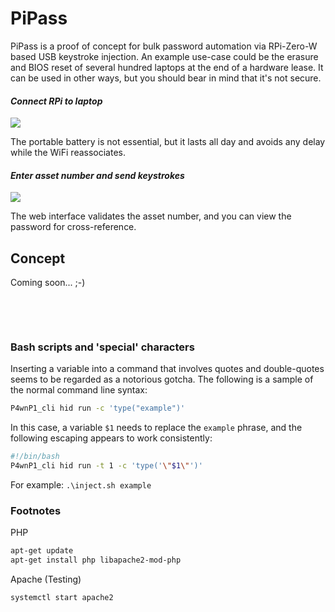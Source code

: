 # PiPass

PiPass is a proof of concept for bulk password automation via RPi-Zero-W based USB keystroke injection. An example use-case could be the erasure and BIOS reset of several hundred laptops at the end of a hardware lease. It can be used in other ways, but you should bear in mind that it's not secure.

#### *Connect RPi to laptop*
![](https://github.com/jonathancraddock/PiPass/blob/main/images/pipass-laptop-1.jpg)

The portable battery is not essential, but it lasts all day and avoids any delay while the WiFi reassociates.

#### *Enter asset number and send keystrokes*
![](https://github.com/jonathancraddock/PiPass/blob/main/images/pipass-phone-1.jpg)

The web interface validates the asset number, and you can view the password for cross-reference.

## Concept

Coming soon... ;-)

&nbsp;  

&nbsp;  

### Bash scripts and 'special' characters

Inserting a variable into a command that involves quotes and double-quotes seems to be regarded as a notorious gotcha. The following is a sample of the normal command line syntax:

```bash
P4wnP1_cli hid run -c 'type("example")'
```

In this case, a variable `$1` needs to replace the `example` phrase, and the following escaping appears to work consistently:

```bash
#!/bin/bash
P4wnP1_cli hid run -t 1 -c 'type('\"$1\"')'
```

For example: `.\inject.sh example`

### Footnotes

PHP
```bash
apt-get update
apt-get install php libapache2-mod-php
```

Apache (Testing)
```bash
systemctl start apache2
```
